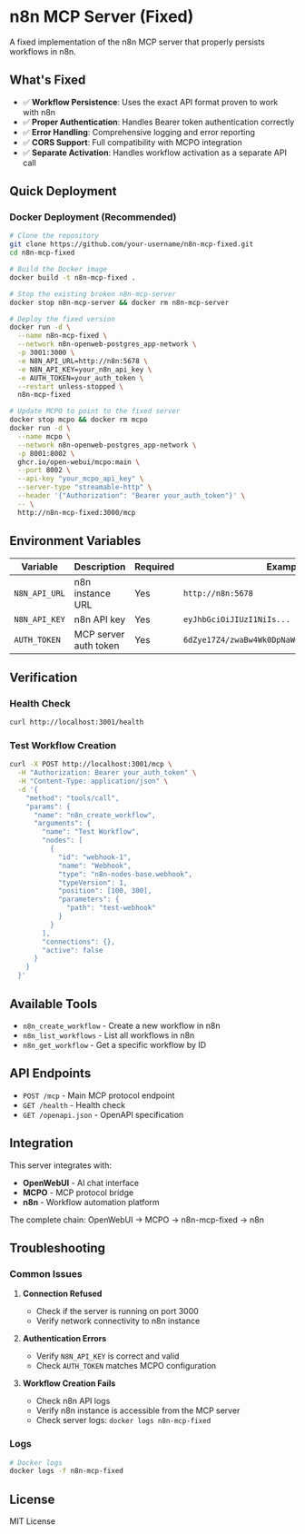 # n8n MCP Server (Fixed)

A fixed implementation of the n8n MCP server that properly persists workflows in n8n.

## What's Fixed

- ✅ **Workflow Persistence**: Uses the exact API format proven to work with n8n
- ✅ **Proper Authentication**: Handles Bearer token authentication correctly
- ✅ **Error Handling**: Comprehensive logging and error reporting
- ✅ **CORS Support**: Full compatibility with MCPO integration
- ✅ **Separate Activation**: Handles workflow activation as a separate API call

## Quick Deployment

### Docker Deployment (Recommended)

```bash
# Clone the repository
git clone https://github.com/your-username/n8n-mcp-fixed.git
cd n8n-mcp-fixed

# Build the Docker image
docker build -t n8n-mcp-fixed .

# Stop the existing broken n8n-mcp-server
docker stop n8n-mcp-server && docker rm n8n-mcp-server

# Deploy the fixed version
docker run -d \
  --name n8n-mcp-fixed \
  --network n8n-openweb-postgres_app-network \
  -p 3001:3000 \
  -e N8N_API_URL=http://n8n:5678 \
  -e N8N_API_KEY=your_n8n_api_key \
  -e AUTH_TOKEN=your_auth_token \
  --restart unless-stopped \
  n8n-mcp-fixed

# Update MCPO to point to the fixed server
docker stop mcpo && docker rm mcpo
docker run -d \
  --name mcpo \
  --network n8n-openweb-postgres_app-network \
  -p 8001:8002 \
  ghcr.io/open-webui/mcpo:main \
  --port 8002 \
  --api-key "your_mcpo_api_key" \
  --server-type "streamable-http" \
  --header '{"Authorization": "Bearer your_auth_token"}' \
  -- \
  http://n8n-mcp-fixed:3000/mcp
```

## Environment Variables

| Variable | Description | Required | Example |
|----------|-------------|----------|---------|
| `N8N_API_URL` | n8n instance URL | Yes | `http://n8n:5678` |
| `N8N_API_KEY` | n8n API key | Yes | `eyJhbGciOiJIUzI1NiIs...` |
| `AUTH_TOKEN` | MCP server auth token | Yes | `6dZye17Z4/zwaBw4Wk0DpNaWGusljfHC3aba/nHrac8=` |

## Verification

### Health Check
```bash
curl http://localhost:3001/health
```

### Test Workflow Creation
```bash
curl -X POST http://localhost:3001/mcp \
  -H "Authorization: Bearer your_auth_token" \
  -H "Content-Type: application/json" \
  -d '{
    "method": "tools/call",
    "params": {
      "name": "n8n_create_workflow",
      "arguments": {
        "name": "Test Workflow",
        "nodes": [
          {
            "id": "webhook-1",
            "name": "Webhook",
            "type": "n8n-nodes-base.webhook",
            "typeVersion": 1,
            "position": [100, 300],
            "parameters": {
              "path": "test-webhook"
            }
          }
        ],
        "connections": {},
        "active": false
      }
    }
  }'
```

## Available Tools

- `n8n_create_workflow` - Create a new workflow in n8n
- `n8n_list_workflows` - List all workflows in n8n
- `n8n_get_workflow` - Get a specific workflow by ID

## API Endpoints

- `POST /mcp` - Main MCP protocol endpoint
- `GET /health` - Health check
- `GET /openapi.json` - OpenAPI specification

## Integration

This server integrates with:
- **OpenWebUI** - AI chat interface
- **MCPO** - MCP protocol bridge
- **n8n** - Workflow automation platform

The complete chain: OpenWebUI → MCPO → n8n-mcp-fixed → n8n

## Troubleshooting

### Common Issues

1. **Connection Refused**
   - Check if the server is running on port 3000
   - Verify network connectivity to n8n instance

2. **Authentication Errors**
   - Verify `N8N_API_KEY` is correct and valid
   - Check `AUTH_TOKEN` matches MCPO configuration

3. **Workflow Creation Fails**
   - Check n8n API logs
   - Verify n8n instance is accessible from the MCP server
   - Check server logs: `docker logs n8n-mcp-fixed`

### Logs
```bash
# Docker logs
docker logs -f n8n-mcp-fixed
```

## License

MIT License
